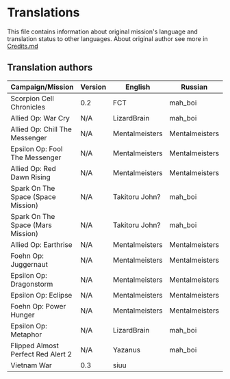 # Translations
This file contains information about original mission's language and translation status to other languages. About original author see more in [Credits.md](https://github.com/MahBoiDeveloper/MentalOmegaWorld/blob/master/Credits.md)

## Translation authors
| Campaign/Mission                   | Version | English        | Russian        | Chinese        |
| ---------------------------------- | ------- | -------------- | -------------- | -------------- |
| Scorpion Cell Chronicles           | 0.2     | FCT            | mah_boi        | ZYJYGE         |
| Allied Op: War Cry                 | N/A     | LizardBrain    | mah_boi        | ZYJYGE         |
| Allied Op: Chill The Messenger     | N/A     | Mentalmeisters | Mentalmeisters | Mentalmeisters |
| Epsilon Op: Fool The Messenger     | N/A     | Mentalmeisters | Mentalmeisters | Mentalmeisters |
| Allied Op: Red Dawn Rising         | N/A     | Mentalmeisters | Mentalmeisters | Mentalmeisters |
| Spark On The Space (Space Mission) | N/A     | Takitoru John? | mah_boi        | Takitoru John  |
| Spark On The Space (Mars Mission)  | N/A     | Takitoru John? | mah_boi        | Takitoru John  |
| Allied Op: Earthrise               | N/A     | Mentalmeisters | Mentalmeisters | Mentalmeisters |
| Foehn Op: Juggernaut               | N/A     | Mentalmeisters | Mentalmeisters | Mentalmeisters |
| Epsilon Op: Dragonstorm            | N/A     | Mentalmeisters | Mentalmeisters | Mentalmeisters |
| Epsilon Op: Eclipse                | N/A     | Mentalmeisters | Mentalmeisters | Mentalmeisters |
| Foehn Op: Power Hunger             | N/A     | Mentalmeisters | Mentalmeisters | Mentalmeisters |
| Epsilon Op: Metaphor               | N/A     | LizardBrain    | mah_boi        |                |
| Flipped Almost Perfect Red Alert 2 | N/A     | Yazanus        | mah_boi        |                |
| Vietnam War                        | 0.3     | siuu           |                |                |
